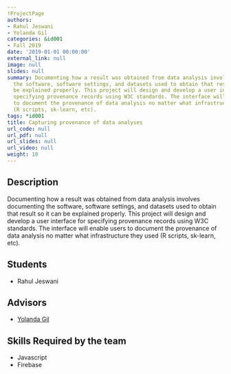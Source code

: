 ```yaml
---
!ProjectPage
authors:
- Rahul Jeswani
- Yolanda Gil
categories: &id001
- Fall 2019
date: '2019-01-01 00:00:00'
external_link: null
image: null
slides: null
summary: Documenting how a result was obtained from data analysis involves documenting
  the software, software settings, and datasets used to obtain that result so it can
  be explained properly. This project will design and develop a user interface for
  specifying provenance records using W3C standards. The interface will enable users
  to document the provenance of data analysis no matter what infrastructure they used
  (R scripts, sk-learn, etc).
tags: *id001
title: Capturing provenance of data analyses
url_code: null
url_pdf: null
url_slides: null
url_video: null
weight: 10
---
```

## Description

Documenting how a result was obtained from data analysis involves documenting the software, software settings, and datasets used to obtain that result so it can be explained properly. This project will design and develop a user interface for specifying provenance records using W3C standards. The interface will enable users to document the provenance of data analysis no matter what infrastructure they used (R scripts, sk-learn, etc).





## Students

* Rahul Jeswani

## Advisors

* [Yolanda Gil](../../../author/yolanda-gil)

## Skills Required by the team


* Javascript
* Firebase